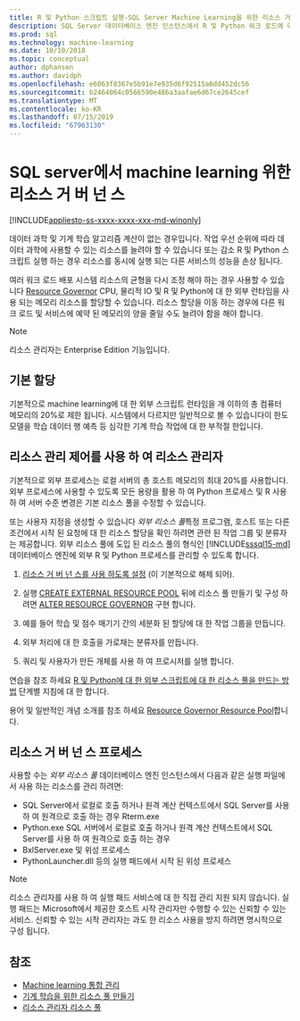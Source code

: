 ```yaml
---
title: R 및 Python 스크립트 실행-SQL Server Machine Learning을 위한 리소스 거 버 넌 스
description: SQL Server 데이터베이스 엔진 인스턴스에서 R 및 Python 워크 로드에 대 한 RAM 메모리, CPU 및 IO를 할당 합니다.
ms.prod: sql
ms.technology: machine-learning
ms.date: 10/10/2018
ms.topic: conceptual
author: dphansen
ms.author: davidph
ms.openlocfilehash: e6063f8367e5b91e7e935d6f92515a6dd452dc56
ms.sourcegitcommit: b2464064c0566590e486a3aafae6d67ce2645cef
ms.translationtype: MT
ms.contentlocale: ko-KR
ms.lasthandoff: 07/15/2019
ms.locfileid: "67963130"
---
```

# <a name="resource-governance-for-machine-learning-in-sql-server"></a>SQL server에서 machine learning 위한 리소스 거 버 넌 스
[!INCLUDE[appliesto-ss-xxxx-xxxx-xxx-md-winonly](../../includes/appliesto-ss-xxxx-xxxx-xxx-md-winonly.md)]

데이터 과학 및 기계 학습 알고리즘 계산이 없는 경우입니다. 작업 우선 순위에 따라 데이터 과학에 사용할 수 있는 리소스를 늘려야 할 수 있습니다 또는 감소 R 및 Python 스크립트 실행 하는 경우 리소스를 동시에 실행 되는 다른 서비스의 성능을 손상 됩니다. 

여러 워크 로드 배포 시스템 리소스의 균형을 다시 조정 해야 하는 경우 사용할 수 있습니다 [Resource Governor](../../relational-databases/resource-governor/resource-governor.md) CPU, 물리적 IO 및 R 및 Python에 대 한 외부 런타임을 사용 되는 메모리 리소스를 할당할 수 있습니다. 리소스 할당을 이동 하는 경우에 다른 워크 로드 및 서비스에 예약 된 메모리의 양을 줄일 수도 늘려야 함을 해야 합니다. 

> [!NOTE] 
> 리소스 관리자는 Enterprise Edition 기능입니다.

## <a name="default-allocations"></a>기본 할당

기본적으로 machine learning에 대 한 외부 스크립트 런타임을 개 이하의 총 컴퓨터 메모리의 20%로 제한 됩니다. 시스템에서 다르지만 일반적으로 볼 수 있습니다이 한도 모델을 학습 데이터 행 예측 등 심각한 기계 학습 작업에 대 한 부적절 한입니다. 

## <a name="use-resource-governor-to-control-resourcing"></a>리소스 관리 제어를 사용 하 여 리소스 관리자
 
기본적으로 외부 프로세스는 로컬 서버의 총 호스트 메모리의 최대 20%를 사용합니다. 외부 프로세스에 사용할 수 있도록 모든 용량을 활용 하 여 Python 프로세스 및 R 사용 하 여 서버 수준 변경은 기본 리소스 풀을 수정할 수 있습니다.

또는 사용자 지정을 생성할 수 있습니다 *외부 리소스 풀*특정 프로그램, 호스트 또는 다른 조건에서 시작 된 요청에 대 한 리소스 할당을 확인 하려면 관련 된 작업 그룹 및 분류자는 제공합니다. 외부 리소스 풀에 도입 된 리소스 풀의 형식인 [!INCLUDE[sssql15-md](../../includes/sssql15-md.md)] 데이터베이스 엔진에 외부 R 및 Python 프로세스를 관리할 수 있도록 합니다.

1. [리소스 거 버 넌 스를 사용 하도록 설정](https://docs.microsoft.com/sql/relational-databases/resource-governor/enable-resource-governor) (이 기본적으로 해제 되어).

2. 실행 [CREATE EXTERNAL RESOURCE POOL](https://docs.microsoft.com/sql/t-sql/statements/create-external-resource-pool-transact-sql) 뒤에 리소스 풀 만들기 및 구성 하려면 [ALTER RESOURCE GOVERNOR](https://docs.microsoft.com/sql/t-sql/statements/alter-resource-governor-transact-sql) 구현 합니다.

3. 예를 들어 학습 및 점수 매기기 간의 세분화 된 할당에 대 한 작업 그룹을 만듭니다.

4. 외부 처리에 대 한 호출을 가로채는 분류자를 만듭니다.

5. 쿼리 및 사용자가 만든 개체를 사용 하 여 프로시저를 실행 합니다.

연습을 참조 하세요 [R 및 Python에 대 한 외부 스크립트에 대 한 리소스 풀을 만드는 방법](../../advanced-analytics/r/how-to-create-a-resource-pool-for-r.md) 단계별 지침에 대 한 합니다.

용어 및 일반적인 개념 소개를 참조 하세요 [Resource Governor Resource Pool](../../relational-databases/resource-governor/resource-governor-resource-pool.md)합니다.

## <a name="processes-under-resource-governance"></a>리소스 거 버 넌 스 프로세스
  
 사용할 수는 *외부 리소스 풀* 데이터베이스 엔진 인스턴스에서 다음과 같은 실행 파일에서 사용 하는 리소스를 관리 하려면:

+ SQL Server에서 로컬로 호출 하거나 원격 계산 컨텍스트에서 SQL Server를 사용 하 여 원격으로 호출 하는 경우 Rterm.exe
+ Python.exe SQL 서버에서 로컬로 호출 하거나 원격 계산 컨텍스트에서 SQL Server를 사용 하 여 원격으로 호출 하는 경우
+ BxlServer.exe 및 위성 프로세스
+ PythonLauncher.dll 등의 실행 패드에서 시작 된 위성 프로세스
  
> [!NOTE]
> 리소스 관리자를 사용 하 여 실행 패드 서비스에 대 한 직접 관리 지원 되지 않습니다. 실행 패드는 Microsoft에서 제공한 호스트 시작 관리자만 수행할 수 있는 신뢰할 수 있는 서비스. 신뢰할 수 있는 시작 관리자는 과도 한 리소스 사용을 방지 하려면 명시적으로 구성 됩니다.
  
## <a name="see-also"></a>참조

+ [Machine learning 통합 관리](../r/managing-and-monitoring-r-solutions.md)
+ [기계 학습을 위한 리소스 풀 만들기](../r/how-to-create-a-resource-pool-for-r.md)
+ [리소스 관리자 리소스 풀](../../relational-databases/resource-governor/resource-governor-resource-pool.md)
